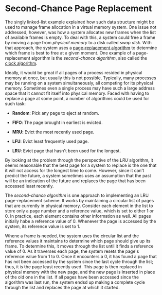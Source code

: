 # Second-Chance Page Replacement

The singly linked-list example explained how such data structure might be used to manage frame allocation in a virtual memory system. One issue not addressed, however, was how a system allocates new frames when the list of available frames is empty. To deal with this, a system could free a frame by moving a page from *physical memory* to a disk called *swap disk*. With that approach, the system uses a [page-replacement algorithm](https://www.cs.cornell.edu/courses/cs4410/2018su/lectures/lec15-thrashing.html) to determine which frame is best to free at a given moment. One example of a page-replacement algorithm is the *second-chance algorithm*, also called the [clock algorithm](https://www.cs.cornell.edu/courses/cs4410/2018sp/schedule/slides/08-vm.pdf).

Ideally, it would be great if all pages of a process resided in physical memory at once, but usually this is not possible. Typically, many processes may be running on a system simultaneously, all competing for its physical memory. Sometimes even a single process may have such a large address space that it cannot fit itself into physical memory. Faced with having to replace a page at some point, a number of algorithms could be used for such task:

- **Random**: Pick any page to eject at random.

- **FIFO**: The page brought in earliest is evicted.

- **MRU**: Evict the most recently used page.

- **LFU**: Evict least frequently used page.

- **LRU**: Evict page that hasn't been used for the longest.

By looking at the problem through the perspective of the *LRU* algorithm, it seems reasonable that the best page for a system to replace is the one that it will not access for the longest time to come. However, since it can't predict the future, a system sometimes uses an assumption that the past will be an indication of the future and replaces the page that has been accessed least recently.

The *second-chance algorithm* is one approach to implementing an LRU page-replacement scheme. It works by maintaining a circular list of pages that are currently in physical memory. Consider  each element in the list to store only a page number and a reference value, which is set to either 1 or 0. In practice, each element contains other information as well. All pages initially habe a reference value of 0. Whenever the page is accessed by the system, its reference value is set to 1.

Whene a frame is needed, the system uses the circular list and the reference values it maintains to determine which page should give up its frame. To determine this, it moves through the list until it finds a reference value of 0. As it traverses each page, the system resets the page's reference value from 1 to 0. Once it encounters a 0, it has found a page that has not been accessed by the system since the last cycle through the list; thus, it is the page least recently used. This page is then replaced in physical memory with the new page, and the new page is inserted in place of the old one in the list. If all pages have been accessed since the algorithm was last run, the system endsd up making a complete cycle through the list and replaces the page at which it started. 